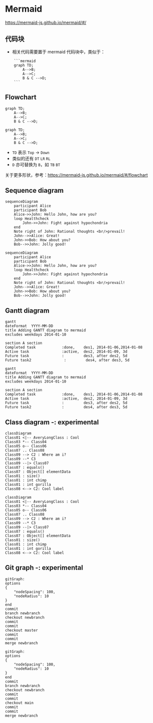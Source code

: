 # Mermaid

https://mermaid-js.github.io/mermaid/#/

## 代码块

- 相关代码需要置于 mermaid 代码块中，类似于：

```
    ```mermaid
    graph TD;
        A-->B;
        A-->C;
        B & C -->D;
    ```
```

## Flowchart

```
graph TD;
    A-->B;
    A-->C;
    B & C -->D;
```

```mermaid
graph TD;
    A-->B;
    A-->C;
    B & C -->D;
```

* `TD` 表示 `Top` -> `Down`
* 类似的还有 `DT` `LR` `RL`
* `D` 亦可替换为 `B`，如 `TB` `BT`

关于更多形状，参考：https://mermaid-js.github.io/mermaid/#/flowchart

## Sequence diagram

```
sequenceDiagram
    participant Alice
    participant Bob
    Alice->>John: Hello John, how are you?
    loop Healthcheck
        John->>John: Fight against hypochondria
    end
    Note right of John: Rational thoughts <br/>prevail!
    John-->>Alice: Great!
    John->>Bob: How about you?
    Bob-->>John: Jolly good!
```

```mermaid
sequenceDiagram
    participant Alice
    participant Bob
    Alice->>John: Hello John, how are you?
    loop Healthcheck
        John->>John: Fight against hypochondria
    end
    Note right of John: Rational thoughts <br/>prevail!
    John-->>Alice: Great!
    John->>Bob: How about you?
    Bob-->>John: Jolly good!
```

## Gantt diagram

```
gantt
dateFormat  YYYY-MM-DD
title Adding GANTT diagram to mermaid
excludes weekdays 2014-01-10

section A section
Completed task            :done,    des1, 2014-01-06,2014-01-08
Active task               :active,  des2, 2014-01-09, 3d
Future task               :         des3, after des2, 5d
Future task2               :         des4, after des3, 5d
```

```mermaid
gantt
dateFormat  YYYY-MM-DD
title Adding GANTT diagram to mermaid
excludes weekdays 2014-01-10

section A section
Completed task            :done,    des1, 2014-01-06,2014-01-08
Active task               :active,  des2, 2014-01-09, 3d
Future task               :         des3, after des2, 5d
Future task2              :         des4, after des3, 5d
```

## Class diagram -: experimental

```
classDiagram
Class01 <|-- AveryLongClass : Cool
Class03 *-- Class04
Class05 o-- Class06
Class07 .. Class08
Class09 --> C2 : Where am i?
Class09 --* C3
Class09 --|> Class07
Class07 : equals()
Class07 : Object[] elementData
Class01 : size()
Class01 : int chimp
Class01 : int gorilla
Class08 <--> C2: Cool label
```

```mermaid
classDiagram
Class01 <|-- AveryLongClass : Cool
Class03 *-- Class04
Class05 o-- Class06
Class07 .. Class08
Class09 --> C2 : Where am i?
Class09 --* C3
Class09 --|> Class07
Class07 : equals()
Class07 : Object[] elementData
Class01 : size()
Class01 : int chimp
Class01 : int gorilla
Class08 <--> C2: Cool label
```

## Git graph -: experimental

```
gitGraph:
options
{
    "nodeSpacing": 100,
    "nodeRadius": 10
}
end
commit
branch newbranch
checkout newbranch
commit
commit
checkout master
commit
commit
merge newbranch
```

```mermaid
gitGraph:
options
{
    "nodeSpacing": 100,
    "nodeRadius": 10
}
end
commit
branch newbranch
checkout newbranch
commit
commit
checkout main
commit
commit
merge newbranch
```

